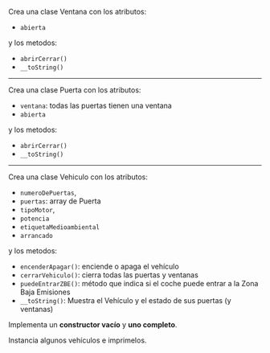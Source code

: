 Crea una clase Ventana con los atributos:
- `abierta`

y los metodos:
- `abrirCerrar()`
- `__toString()`

---

Crea una clase Puerta con los atributos:
- `ventana`: todas las puertas tienen una ventana
- `abierta`

y los metodos:
- `abrirCerrar()`
- `__toString()`

--- 

Crea una clase Vehiculo con los atributos:
- `numeroDePuertas`,
- `puertas`: array de Puerta
- `tipoMotor`, 
- `potencia`
- `etiquetaMedioambiental`
- `arrancado`

y los metodos:

- `encenderApagar()`: enciende o apaga el vehículo
- `cerrarVehiculo()`: cierra todas las puertas y ventanas
- `puedeEntrarZBE()`: método que indica si el coche puede entrar a la Zona Baja Emisiones
- `__toString()`: Muestra el Vehículo y el estado de sus puertas (y ventanas)

Implementa un **constructor vacío** y **uno completo**.

Instancia algunos vehículos e imprimelos.